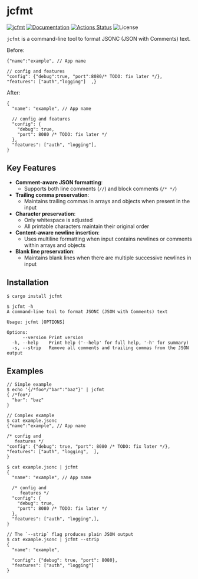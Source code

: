 jcfmt
=====

[![jcfmt](https://img.shields.io/crates/v/jcfmt.svg)](https://crates.io/crates/jcfmt)
[![Documentation](https://docs.rs/jcfmt/badge.svg)](https://docs.rs/jcfmt)
[![Actions Status](https://github.com/sile/jcfmt/workflows/CI/badge.svg)](https://github.com/sile/jcfmt/actions)
![License](https://img.shields.io/crates/l/jcfmt)

`jcfmt` is a command-line tool to format JSONC (JSON with Comments) text.

Before:
```jsonc
{"name":"example", // App name

// config and features
"config": {"debug":true, "port":8080/* TODO: fix later */},
"features": ["auth","logging"]  ,}
```

After:
```jsonc
{
  "name": "example", // App name

  // config and features
  "config": {
    "debug": true,
    "port": 8080 /* TODO: fix later */
  },
  "features": ["auth", "logging"],
}
```

Key Features
------------

- **Comment-aware JSON formatting**:
  - Supports both line comments (`//`) and block comments (`/* */`)
- **Trailing comma preservation**:
  - Maintains trailing commas in arrays and objects when present in the input
- **Character preservation**:
  - Only whitespace is adjusted
  - All printable characters maintain their original order
- **Content-aware newline insertion**:
  - Uses multiline formatting when input contains newlines or comments within arrays and objects
- **Blank line preservation**:
  - Maintains blank lines when there are multiple successive newlines in input

Installation
------------

```console
$ cargo install jcfmt

$ jcfmt -h
A command-line tool to format JSONC (JSON with Comments) text

Usage: jcfmt [OPTIONS]

Options:
      --version Print version
  -h, --help    Print help ('--help' for full help, '-h' for summary)
  -s, --strip   Remove all comments and trailing commas from the JSON output
```

Examples
--------

```console
// Simple example
$ echo '{/*foo*/"bar":"baz"}' | jcfmt
{ /*foo*/
  "bar": "baz"
}

// Complex example
$ cat example.jsonc
{"name":"example", // App name

/* config and
   features */
"config": {"debug": true, "port": 8080 /* TODO: fix later */},
"features": ["auth", "logging",  ],
}

$ cat example.jsonc | jcfmt
{
  "name": "example", // App name

  /* config and
     features */
  "config": {
    "debug": true,
    "port": 8080 /* TODO: fix later */
  },
  "features": ["auth", "logging",],
}

// The `--strip` flag produces plain JSON output
$ cat example.jsonc | jcfmt --strip
{
  "name": "example",

  "config": {"debug": true, "port": 8080},
  "features": ["auth", "logging"]
}
```

